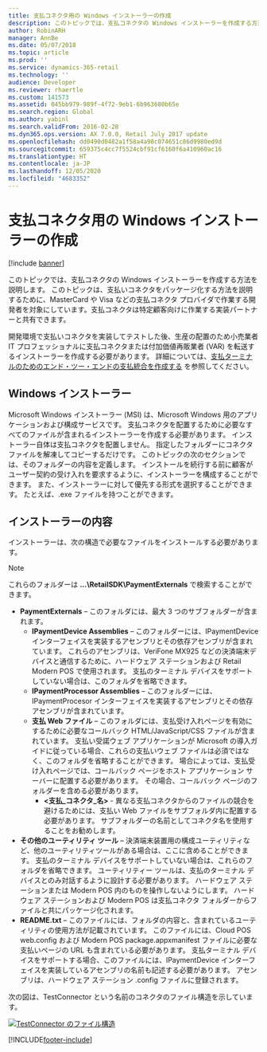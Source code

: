```yaml
---
title: 支払コネクタ用の Windows インストーラーの作成
description: このトピックでは、支払コネクタの Windows インストーラーを作成する方法を説明します。
author: RobinARH
manager: AnnBe
ms.date: 05/07/2018
ms.topic: article
ms.prod: ''
ms.service: dynamics-365-retail
ms.technology: ''
audience: Developer
ms.reviewer: rhaertle
ms.custom: 141573
ms.assetid: 045bb979-989f-4f72-9eb1-6b963680b65e
ms.search.region: Global
ms.author: yabinl
ms.search.validFrom: 2016-02-28
ms.dyn365.ops.version: AX 7.0.0, Retail July 2017 update
ms.openlocfilehash: dd0490d0482a1f58a4a98c074651c86d9980ed9d
ms.sourcegitcommit: 659375c4cc7f5524cbf91cf6160f6a410960ac16
ms.translationtype: HT
ms.contentlocale: ja-JP
ms.lasthandoff: 12/05/2020
ms.locfileid: "4683352"
---
```

# <a name="create-windows-installers-for-payment-connectors"></a>支払コネクタ用の Windows インストーラーの作成

[!include [banner](../includes/banner.md)]

このトピックでは、支払コネクタの Windows インストーラーを作成する方法を説明します。 このトピックは、支払いコネクタをパッケージ化する方法を説明するために、MasterCard や Visa などの支払コネクタ プロバイダで作業する開発者を対象にしています。支払コネクタは特定顧客向けに作業する実装パートナーと共有できます。 

開発環境で支払いコネクタを実装してテストした後、生産の配置のため小売業者 IT プロフェッショナルに支払コネクタまたは付加価値再販業者 (VAR) を転送するインストーラーを作成する必要があります。 詳細については、[支払ターミナルのためのエンド・ツー・エンドの支払統合を作成する](end-to-end-payment-extension.md) を参照してください。

## <a name="windows-installer"></a>Windows インストーラー
Microsoft Windows インストーラー (MSI) は、Microsoft Windows 用のアプリケーションおよび構成サービスです。 支払コネクタを配置するために必要なすべてのファイルが含まれるインストーラーを作成する必要があります。 インストーラー自体は支払コネクタを配置しません。 指定したフォルダーにコネクタ ファイルを解凍してコピーするだけです。 このトピックの次のセクションでは、そのフォルダーの内容を定義します。 インストールを続行する前に顧客がユーザー契約の受け入れを要求するように、インストーラーを構成することができます。 また、インストーラーに対して優先する形式を選択することができます。 たとえば、.exe ファイルを持つことができます。

## <a name="installer-contents"></a>インストーラーの内容
インストーラーは、次の構造で必要なファイルをインストールする必要があります。

> [!Note]
> これらのフォルダーは **...\RetailSDK\PaymentExternals** で検索することができます。

-   **PaymentExternals** – このフォルダには、最大 3 つのサブフォルダーが含まれます。
    -   **IPaymentDevice Assemblies** – このフォルダーには、IPaymentDevice インターフェイスを実装するアセンブリとその依存アセンブリが含まれています。 これらのアセンブリは、VeriFone MX925 などの決済端末デバイスと通信するために、ハードウェア ステーションおよび Retail Modern POS で使用されます。 支払のターミナル デバイスをサポートしていない場合は、このフォルダを省略できます。
    -   **IPaymentProcessor Assemblies** – このフォルダーには、IPaymentProcesor インターフェイスを実装するアセンブリとその依存アセンブリが含まれています。
    -   **支払 Web ファイル** – このフォルダには、支払受け入れページを有効にするために必要なコールバック HTML/JavaScript/CSS ファイルが含まれています。 支払い受諾ウェブ アプリケーションが Microsoft の導入ガイドに従っている場合、これらの支払いウェブ ファイルは必須ではなく、このフォルダを省略することができます。 場合によっては、支払受け入れページでは、コールバック ページをホスト アプリケーション サーバーに配置する必要があります。 その場合、コールバック ページのフォルダーを含める必要があります。
        -   **&lt;支払\_コネクタ\_名&gt;** - 異なる支払コネクタからのファイルの競合を避けるためには、支払い Web ファイルをサブフォルダ内に配置する必要があります。 サブフォルダーの名前としてコネクタ名を使用することをお勧めします。
-   **その他のユーティリティ ツール** – 決済端末装置用の構成ユーティリティなど、他のユーティリティツールがある場合は、ここに含めることができます。 支払のターミナル デバイスをサポートしていない場合は、これらのフォルダを省略できます。 ユーティリティー ツールは、支払のターミナル デバイスとのみ対話するように設計する必要があります。 ハードウェア ステーションまたは Modern POS 内のものを操作しないようにします。 ハードウェア ステーションおよび Modern POS は支払コネクタ フォルダーからファイルと共にパッケージ化されます。
-   **README.txt** – このファイルには、フォルダの内容と、含まれているユーティリティの使用方法が記載されています。 このファイルには、Cloud POS web.config および Modern POS package.appxmanifest ファイルに必要な支払いページの URL も含まれている必要があります。 支払ターミナル デバイスをサポートする場合、このファイルには、IPaymentDevice インターフェイスを実装しているアセンブリの名前も記述する必要があります。 アセンブリは、ハードウェア ステーション .config ファイルに登録されます。

次の図は、TestConnector という名前のコネクタのファイル構造を示しています。 

[![TestConnector のファイル構造](./media/paymentconnectorinstaller.png)](./media/paymentconnectorinstaller.png)





[!INCLUDE[footer-include](../../includes/footer-banner.md)]